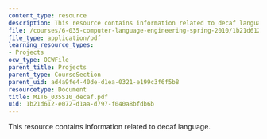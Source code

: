 ```yaml
---
content_type: resource
description: This resource contains information related to decaf language.
file: /courses/6-035-computer-language-engineering-spring-2010/1b21d612e072d1aad797f040a8bfdb6b_MIT6_035S10_decaf.pdf
file_type: application/pdf
learning_resource_types:
- Projects
ocw_type: OCWFile
parent_title: Projects
parent_type: CourseSection
parent_uid: ad4a9fe4-40de-d1ea-0321-e199c3f6f5b8
resourcetype: Document
title: MIT6_035S10_decaf.pdf
uid: 1b21d612-e072-d1aa-d797-f040a8bfdb6b
---
```

This resource contains information related to decaf language.

